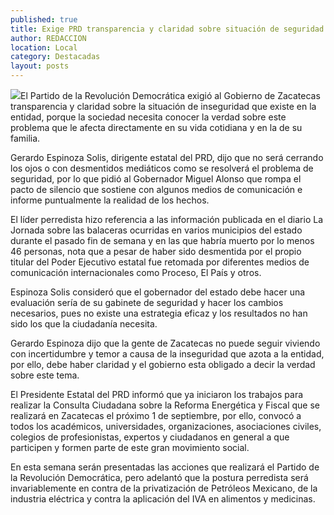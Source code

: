 ```yaml
---
published: true
title: Exige PRD transparencia y claridad sobre situación de seguridad en Zacatecas
author: REDACCION
location: Local
category: Destacadas
layout: posts
---
```


![](http://i.imgur.com/gTq9djam.jpg)El Partido de la Revolución Democrática exigió al Gobierno de Zacatecas transparencia y claridad sobre la situación de inseguridad que existe en la entidad, porque la sociedad necesita conocer la verdad sobre este problema que le afecta directamente en su vida cotidiana y en la de su familia. 

Gerardo Espinoza Solis, dirigente estatal del PRD, dijo que no será cerrando los ojos o con desmentidos mediáticos como se resolverá el problema de seguridad, por lo que pidió al Gobernador Miguel Alonso que rompa el pacto de silencio que sostiene con algunos medios de comunicación e informe puntualmente la realidad de los hechos.

El líder perredista hizo referencia a las información publicada en el diario La Jornada sobre las balaceras ocurridas en varios municipios del estado durante el pasado fin de semana y en las que habría muerto por lo menos 46 personas, nota que a pesar de haber sido desmentida por el propio titular del Poder Ejecutivo estatal fue retomada por diferentes medios de comunicación internacionales como Proceso, El País y otros.

Espinoza Solis consideró que el gobernador del estado debe hacer una evaluación sería de su gabinete de seguridad y hacer los cambios necesarios, pues no existe una estrategia eficaz y los resultados no han sido los que la ciudadanía necesita.

Gerardo Espinoza dijo que la gente de Zacatecas no puede seguir viviendo con incertidumbre y temor a causa de la inseguridad que azota a la entidad, por ello, debe haber claridad y el gobierno esta obligado a decir la verdad sobre este tema.

El Presidente Estatal del PRD informó que ya iniciaron los trabajos para realizar la Consulta Ciudadana sobre la Reforma Energética y Fiscal que se realizará en Zacatecas el próximo 1 de septiembre, por ello, convocó a todos los académicos, universidades, organizaciones, asociaciones civiles, colegios de profesionistas, expertos y ciudadanos en general a que participen y formen parte de este gran movimiento social.

En esta semana serán presentadas las acciones que realizará el Partido de la Revolución Democrática, pero adelantó que la postura perredista será invariablemente en contra de la privatización de Petróleos Mexicano, de la industria eléctrica y contra la aplicación del IVA en alimentos y medicinas. 
